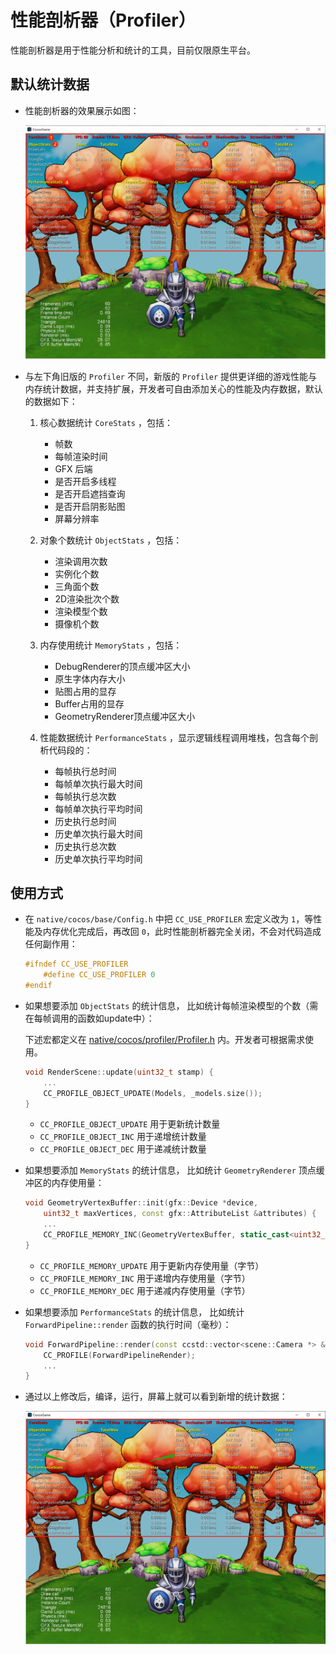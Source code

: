 # 性能剖析器（Profiler）

性能剖析器是用于性能分析和统计的工具，目前仅限原生平台。

## 默认统计数据

- 性能剖析器的效果展示如图：

  ![profiler](native-profiler/profiler.png)

- 与左下角旧版的 `Profiler` 不同，新版的 `Profiler` 提供更详细的游戏性能与内存统计数据，并支持扩展，开发者可自由添加关心的性能及内存数据，默认的数据如下：

  1. 核心数据统计 `CoreStats` ，包括：
      - 帧数
      - 每帧渲染时间
      - GFX 后端
      - 是否开启多线程
      - 是否开启遮挡查询
      - 是否开启阴影贴图
      - 屏幕分辨率

  2. 对象个数统计 `ObjectStats` ，包括：
      - 渲染调用次数
      - 实例化个数
      - 三角面个数
      - 2D渲染批次个数
      - 渲染模型个数
      - 摄像机个数

  3. 内存使用统计 `MemoryStats` ，包括：
      - DebugRenderer的顶点缓冲区大小
      - 原生字体内存大小
      - 贴图占用的显存
      - Buffer占用的显存
      - GeometryRenderer顶点缓冲区大小

  4. 性能数据统计 `PerformanceStats` ，显示逻辑线程调用堆栈，包含每个剖析代码段的：
      - 每帧执行总时间
      - 每帧单次执行最大时间
      - 每帧执行总次数
      - 每帧单次执行平均时间
      - 历史执行总时间
      - 历史单次执行最大时间
      - 历史执行总次数
      - 历史单次执行平均时间

## 使用方式

- 在 `native/cocos/base/Config.h` 中把 `CC_USE_PROFILER` 宏定义改为 `1`，等性能及内存优化完成后，再改回 `0`，此时性能剖析器完全关闭，不会对代码造成任何副作用：

    ```c++
    #ifndef CC_USE_PROFILER
        #define CC_USE_PROFILER 0
    #endif
    ```

- 如果想要添加 `ObjectStats` 的统计信息， 比如统计每帧渲染模型的个数（需在每帧调用的函数如update中）：

  下述宏都定义在 [native/cocos/profiler/Profiler.h](https://github.com/cocos/cocos-engine/blob/v3.6.0/native/cocos/profiler/Profiler.h) 内。开发者可根据需求使用。

  ```c++
  void RenderScene::update(uint32_t stamp) {
      ... 
      CC_PROFILE_OBJECT_UPDATE(Models, _models.size());
  }
  ```

    - `CC_PROFILE_OBJECT_UPDATE` 用于更新统计数量
    - `CC_PROFILE_OBJECT_INC` 用于递增统计数量
    - `CC_PROFILE_OBJECT_DEC` 用于递减统计数量

- 如果想要添加 `MemoryStats` 的统计信息， 比如统计 `GeometryRenderer` 顶点缓冲区的内存使用量：

    ```c++
    void GeometryVertexBuffer::init(gfx::Device *device, 
        uint32_t maxVertices, const gfx::AttributeList &attributes) {
        ...
        CC_PROFILE_MEMORY_INC(GeometryVertexBuffer, static_cast<uint32_t>(_maxVertices * sizeof(T)));
    }
    ```

    - `CC_PROFILE_MEMORY_UPDATE` 用于更新内存使用量（字节）
    - `CC_PROFILE_MEMORY_INC` 用于递增内存使用量（字节）
    - `CC_PROFILE_MEMORY_DEC` 用于递减内存使用量（字节）

- 如果想要添加 `PerformanceStats` 的统计信息， 比如统计 `ForwardPipeline::render` 函数的执行时间（毫秒）：

    ```c++
    void ForwardPipeline::render(const ccstd::vector<scene::Camera *> &cameras) {
        CC_PROFILE(ForwardPipelineRender);
        ...
    }
    ```

- 通过以上修改后，编译，运行，屏幕上就可以看到新增的统计数据：

  ![add-stats](native-profiler/add-stats.png)
